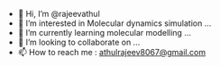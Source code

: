 - 👋 Hi, I’m @rajeevathul
- 👀 I’m interested in Molecular dynamics simulation ...
- 🌱 I’m currently learning molecular modelling ...
- 💞️ I’m looking to collaborate on ...
- 📫 How to reach me : athulrajeev8067@gmail.com

<!---
rajeevathul/rajeevathul is a ✨ special ✨ repository because its `README.md` (this file) appears on your GitHub profile.
You can click the Preview link to take a look at your changes.
--->
